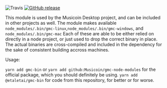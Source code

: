 ![Travis](https://img.shields.io/travis/etaletai13/gmc-node-modules.svg?style=for-the-badge)
[![GitHub release](https://img.shields.io/github/release/etaletai13/gmc.svg?style=for-the-badge)](https://github.com/etaletai13/gmc/releases/tag/v1.5.1)

This module is used by the Musicoin Desktop project, and can be included in other projects as well. The module makes available `node_modules/.bin/gmc-linux`,`node_modules/.bin/gmc-windows`, and `node_modules/.bin/gmc-mac` Each of these are able to be either relied on directly in a node project, or just used to drop the correct binary in place. The actual binaries are cross-compiled and included in the dependency for the sake of consistent building accross machines.

Usage:

`yarn add gmc-bin` or `yarn add github:Musicoin/gmc-node-modules` for the official package, which you should definitely be using.
`yarn add @etaletai/gmc-bin` for code from this repository, for better or for worse.
